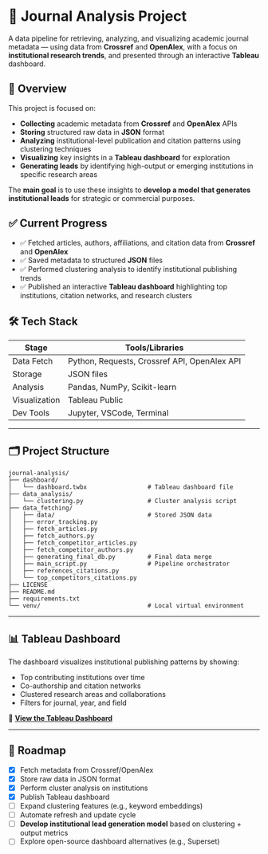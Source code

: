 # 🧠 Journal Analysis Project

A data pipeline for retrieving, analyzing, and visualizing academic journal metadata — using data from **Crossref** and **OpenAlex**, with a focus on **institutional research trends**, and presented through an interactive **Tableau** dashboard.

## 📌 Overview

This project is focused on:
- **Collecting** academic metadata from **Crossref** and **OpenAlex** APIs  
- **Storing** structured raw data in **JSON** format  
- **Analyzing** institutional-level publication and citation patterns using clustering techniques  
- **Visualizing** key insights in a **Tableau dashboard** for exploration  
- **Generating leads** by identifying high-output or emerging institutions in specific research areas

The **main goal** is to use these insights to **develop a model that generates institutional leads** for strategic or commercial purposes.

## ✅ Current Progress

- ✅ Fetched articles, authors, affiliations, and citation data from **Crossref** and **OpenAlex**  
- ✅ Saved metadata to structured **JSON** files  
- ✅ Performed clustering analysis to identify institutional publishing trends  
- ✅ Published an interactive **Tableau dashboard** highlighting top institutions, citation networks, and research clusters  

## 🛠 Tech Stack

| Stage        | Tools/Libraries                             |
|--------------|---------------------------------------------|
| Data Fetch   | Python, Requests, Crossref API, OpenAlex API |
| Storage      | JSON files                                  |
| Analysis     | Pandas, NumPy, Scikit-learn                 |
| Visualization| Tableau Public                              |
| Dev Tools    | Jupyter, VSCode, Terminal                   |

---

## 🗂 Project Structure

```
journal-analysis/
├── dashboard/
│   └── dashboard.twbx                 # Tableau dashboard file
├── data_analysis/
│   └── clustering.py                  # Cluster analysis script
├── data_fetching/
│   ├── data/                          # Stored JSON data
│   ├── error_tracking.py
│   ├── fetch_articles.py
│   ├── fetch_authors.py
│   ├── fetch_competitor_articles.py
│   ├── fetch_competitor_authors.py
│   ├── generating_final_db.py         # Final data merge
│   ├── main_script.py                 # Pipeline orchestrator
│   ├── references_citations.py
│   └── top_competitors_citations.py
├── LICENSE
├── README.md
├── requirements.txt
└── venv/                              # Local virtual environment
```

---

## 📊 Tableau Dashboard

The dashboard visualizes institutional publishing patterns by showing:
- Top contributing institutions over time  
- Co-authorship and citation networks  
- Clustered research areas and collaborations  
- Filters for journal, year, and field  

🔗 [**View the Tableau Dashboard**](https://public.tableau.com/app/profile/paula.feijo.de.medeiros6771/viz/dashboard_17516543242160/Dashboard)

---

## 🚧 Roadmap

- [x] Fetch metadata from Crossref/OpenAlex  
- [x] Store raw data in JSON format  
- [x] Perform cluster analysis on institutions  
- [x] Publish Tableau dashboard  
- [ ] Expand clustering features (e.g., keyword embeddings)  
- [ ] Automate refresh and update cycle  
- [ ] **Develop institutional lead generation model** based on clustering + output metrics  
- [ ] Explore open-source dashboard alternatives (e.g., Superset)  

